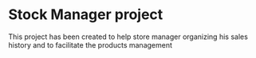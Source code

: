 # Stock Manager project
 This project has been created to help  store manager organizing his sales history and to facilitate the products management
